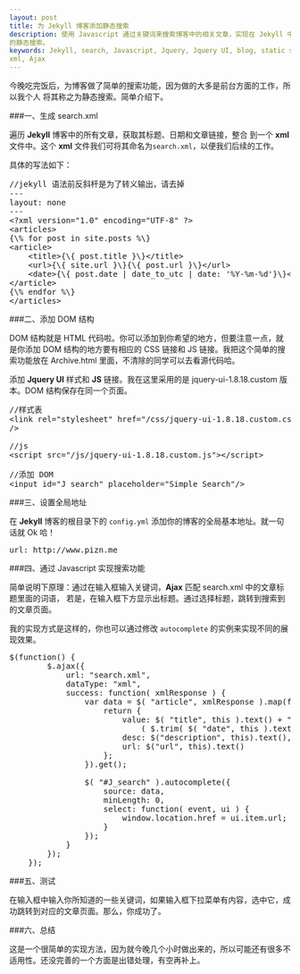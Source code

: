 ```yaml
---
layout: post
title: 为 Jekyll 博客添加静态搜索
description: 使用 Javascript 通过关键词来搜索博客中的相关文章，实现在 Jekyll 中
的静态搜索。
keywords: Jekyll, search, Javascript, Jquery, Jquery UI, blog, static search,
xml, Ajax
---
```


今晚吃完饭后，为博客做了简单的搜索功能，因为做的大多是前台方面的工作，所以我个人
将其称之为静态搜索。简单介绍下。

###一、生成 search.xml

遍历 <strong>Jekyll</strong> 博客中的所有文章，获取其标题、日期和文章链接，整合
到一个 <strong>xml</strong> 文件中。这个 <strong>xml</strong> 文件我们可将其命名为<code
class="v-code">search.xml</code>，以便我们后续的工作。

具体的写法如下：
<pre class="html" name="colorcode">
//jekyll 语法前反斜杆是为了转义输出，请去掉
---
layout: none
---
&lt;?xml version="1.0" encoding="UTF-8" ?&gt;
&lt;articles&gt;
{\% for post in site.posts %\}
&lt;article&gt;
    &lt;title&gt;{\{ post.title }\}&lt;/title&gt;
    &lt;url&gt;{\{ site.url }\}{\{ post.url }\}&lt;/url&gt;
    &lt;date&gt;{\{ post.date | date_to_utc | date: '%Y-%m-%d'}\}&lt;/date&gt;
&lt;/article&gt;
{\% endfor %\}
&lt;/articles&gt;
</pre>

###二、添加 DOM 结构

DOM 结构就是 HTML 代码啦。你可以添加到你希望的地方，但要注意一点，就是你添加 DOM 结构的地方要有相应的 CSS 链接和 JS 链接。我把这个简单的搜索功能放在 Archive.html 里面，不清除的同学可以去看源代码哈。

添加 <strong>Jquery UI</strong> 样式和 <strong>JS</strong> 链接。我在这里采用的是 jquery-ui-1.8.18.custom 版本。DOM 结构保存在同一个页面。

<pre class="html" name="colorcode">
//样式表
&lt;link rel="stylesheet" href="/css/jquery-ui-1.8.18.custom.css" type="text/css"
/&gt;

//js
&lt;script src="/js/jquery-ui-1.8.18.custom.js"&gt;&lt;/script&gt;

//添加 DOM
&lt;input id="J_search" placeholder="Simple Search"/&gt;
</pre>

###三、设置全局地址

在 <strong>Jekyll</strong> 博客的根目录下的 <code class="v-code">config.yml</code> 添加你的博客的全局基本地址。就一句话就 Ok 哈！

<pre class="html" name="colorcode">
url: http://www.pizn.me
</pre>


###四、通过 Javascript 实现搜索功能

简单说明下原理：通过在输入框输入关键词，<strong>Ajax</strong> 匹配 search.xml 中的文章标题里面的词语，
若是，在输入框下方显示出标题。通过选择标题，跳转到搜索到的文章页面。

我的实现方式是这样的，你也可以通过修改 <code class="v-code">autocomplete</code>
的实例来实现不同的展现效果。
<pre class="javascript" name="colorcode">
$(function() {
		$.ajax({
            url: "search.xml",
            dataType: "xml",
            success: function( xmlResponse ) {
                var data = $( "article", xmlResponse ).map(function() {
                    return {
                        value: $( "title", this ).text() + ", " +
                            ( $.trim( $( "date", this ).text() ) ),
                        desc: $("description", this).text(),
                        url: $("url", this).text()
                    };
                }).get();

                $( "#J_search" ).autocomplete({
                    source: data,
                    minLength: 0,
                    select: function( event, ui ) {
                        window.location.href = ui.item.url;
                    }
                });
            }
        });
    });
</pre>

###五、测试

在输入框中输入你所知道的一些关键词，如果输入框下拉菜单有内容，选中它，成功跳转到对应的文章页面。那么，你成功了。

###六、总结

这是一个很简单的实现方法，因为就今晚几个小时做出来的，所以可能还有很多不适用性。还没完善的一个方面是出错处理，有空再补上。
